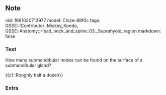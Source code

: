 ## Note
nid: 1661020713977
model: Cloze-88f0c
tags: GSSE::!Contributor::Mickey_Kondo, GSSE::Anatomy::Head_neck_and_spine::03._Suprahyoid_region
markdown: false

### Text
How many submandibular nodes can be found on the surface of a
submandibular gland?
<div>
  {{c1::Roughly half a dozen}}
</div>

### Extra

